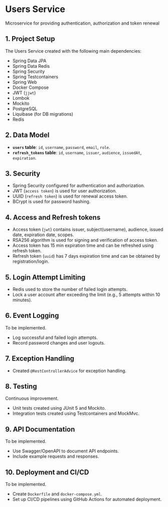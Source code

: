 # **Users Service**

Microservice for providing authentication, authorization and token renewal

## 1. **Project Setup**

The Users Service created with the following main dependencies:

- Spring Data JPA
- Spring Data Redis
- Spring Security
- Spring Testcontainers
- Spring Web
- Docker Compose
- JWT (`jjwt`)
- Lombok
- Mockito
- PostgreSQL
- Liquibase (for DB migrations)
- Redis

## 2. **Data Model**

- **`users` table**: `id`, `username`, `password`, `email`, `role`.
- **`refresh_tokens` table**: `id`, `username`, `issuer`, `audience`, `issuedAt`, `expiration`.

## 3. **Security**

- Spring Security configured for authentication and authorization.
- JWT (`access token`) is used for user authorization.
- UUID (`refresh token`) is used for renewal access token.
- BCrypt is used for password hashing.

## 4. **Access and Refresh tokens**

- Access token (`jwt`) contains issuer, subject(username), audience, issued date, expiration date, scopes.
- RSA256 algorithm is used for signing and verification of access token.
- Access token has 15 min expiration time and can be refreshed using refresh token.
- Refresh token (`uuid`) has 7 days expiration time and can be obtained by registration/login.

## 5. **Login Attempt Limiting**

- Redis used to store the number of failed login attempts.
- Lock a user account after exceeding the limit (e.g., 5 attempts within 10 minutes).

## 6. **Event Logging**

To be implemented.

- Log successful and failed login attempts.
- Record password changes and user logouts.

## 7. **Exception Handling**

- Created `@RestControllerAdvice` for exception handling.

## 8. **Testing**

Continuous improvement.

- Unit tests created using JUnit 5 and Mockito.
- Integration tests created using Testcontainers and MockMvc.

## 9. **API Documentation**

To be implemented.

- Use Swagger/OpenAPI to document API endpoints.
- Include example requests and responses.

## 10. **Deployment and CI/CD**

To be implemented.

- Create `Dockerfile` and `docker-compose.yml`.
- Set up CI/CD pipelines using GitHub Actions for automated deployment.
